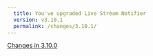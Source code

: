 ```yaml
---
  title: You've upgraded Live Stream Notifier
  version: v3.10.1
  permalink: /changes/3.10.1/
---
```

[Changes in 3.10.0](https://streamnotifier.ch/changes/3.10.0/)

